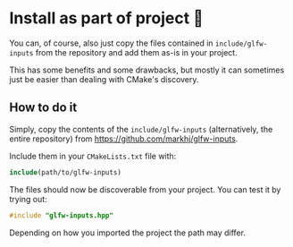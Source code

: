 # Install as part of project 🌿

You can, of course, also just copy the files contained in ``include/glfw-inputs``
from the repository and add them as-is in your project.

This has some benefits and some drawbacks, but mostly it can sometimes just be easier
than dealing with CMake's discovery.

## How to do it

Simply, copy the contents of the ``include/glfw-inputs`` (alternatively, the entire repository)
from https://github.com/markhj/glfw-inputs.

Include them in your ``CMakeLists.txt`` file with:

````cmake
include(path/to/glfw-inputs)
````

The files should now be discoverable from your project. You can
test it by trying out:

````c++
#include "glfw-inputs.hpp"
````

Depending on how you imported the project the path may differ.